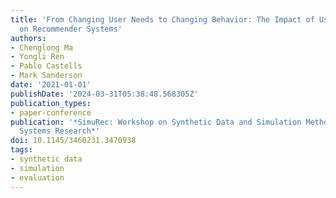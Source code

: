 ```yaml
---
title: 'From Changing User Needs to Changing Behavior: The Impact of User Macro-Trends
  on Recommender Systems'
authors:
- Chenglong Ma
- Yongli Ren
- Pablo Castells
- Mark Sanderson
date: '2021-01-01'
publishDate: '2024-03-31T05:38:48.568305Z'
publication_types:
- paper-conference
publication: '*SimuRec: Workshop on Synthetic Data and Simulation Methods for Recommender
  Systems Research*'
doi: 10.1145/3460231.3470938
tags:
- synthetic data
- simulation
- evaluation
---
```

